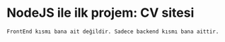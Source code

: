 # NodeJS ile ilk projem: CV sitesi

    FrontEnd kısmı bana ait değildir. Sadece backend kısmı bana aittir.